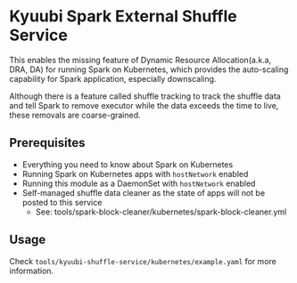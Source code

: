 # Kyuubi Spark External Shuffle Service

This enables the missing feature of Dynamic Resource Allocation(a.k.a, DRA, DA) for running Spark on Kubernetes, which provides the auto-scaling capability for Spark application, especially downscaling.

Although there is a feature called shuffle tracking to track the shuffle data and tell Spark to remove executor while the data exceeds the time to live, these removals are coarse-grained.


## Prerequisites

- Everything you need to know about Spark on Kubernetes
- Running Spark on Kubernetes apps with `hostNetwork` enabled
- Running this module as a DaemonSet with `hostNetwork` enabled
- Self-managed shuffle data cleaner as the state of apps will not be posted to this service
  - See: tools/spark-block-cleaner/kubernetes/spark-block-cleaner.yml


## Usage

Check `tools/kyuubi-shuffle-service/kubernetes/example.yaml` for more information.
